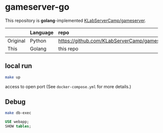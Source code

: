 # gameserver-go

This repository is **golang**-implemented [KLabServerCamp/gameserver](https://github.com/KLabServerCamp/gameserver).

|          | Language | repo |
|:--       |:--       |:--   |
| Original | Python   | <https://github.com/KLabServerCamp/gameserver> |
| This     | Golang   | this repo |

## local run

```sh
make up
```

access to open port (See `docker-compose.yml` for more details.)

## Debug

```sh
make db-exec
```

```sql
USE webapp;
SHOW tables;
```
